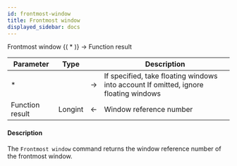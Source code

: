 ```yaml
---
id: frontmost-window
title: Frontmost window
displayed_sidebar: docs
---
```



<!-- REF #_command_.Frontmost window.Syntax-->Frontmost window {( * )} -> Function result<!-- END REF-->


<!-- REF #_command_.Frontmost window.Params -->
|Parameter|Type||Description|
|---------|--- |:---:|------|
|*| |->|If specified, take floating windows into account If omitted, ignore floating windows|
|Function result|Longint|<-|Window reference number|
<!-- END REF -->


#### Description




The `Frontmost window` command returns the window reference number of the frontmost window.


